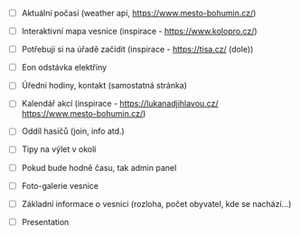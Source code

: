 - [ ] Aktuální počasí (weather api, https://www.mesto-bohumin.cz/)
- [ ] Interaktivní mapa vesnice (inspirace - https://www.kolopro.cz/)
- [ ] Potřebuji si na úřadě začídit (inspirace - https://tisa.cz/ (dole))
- [ ] Eon odstávka elektřiny
- [ ] Úřední hodiny, kontakt (samostatná stránka)
- [ ] Kalendář akcí (inspirace - https://lukanadjihlavou.cz/ https://www.mesto-bohumin.cz/)
- [ ] Oddíl hasičů (join, info atd.)
- [ ] Tipy na výlet v okolí
- [ ] Pokud bude hodně času, tak admin panel
- [ ] Foto-galerie vesnice
- [ ] Základní informace o vesnici (rozloha, počet obyvatel, kde se nachází...)
- [ ] Presentation

